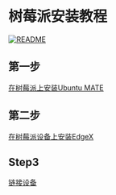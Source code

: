 # **树莓派安装教程**

[![README](https://img.shields.io/badge/English-brightgreen)](./README.md)

## **第一步**

[在树莓派上安装Ubuntu MATE](./Install_Operating_System_CN.md)


## **第二步**

[在树莓派设备上安装EdgeX](./Install_EdgeX_CN.md)


## **Step3**

[链接设备](./Device_Connnect_CN.md)


